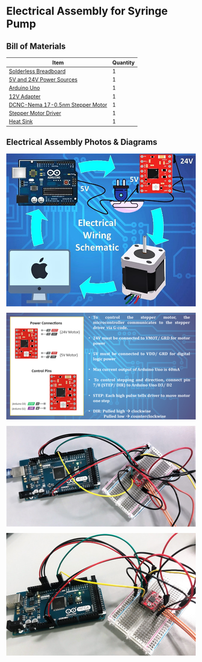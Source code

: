 # Electrical Assembly for Syringe Pump

## Bill of Materials

Item         | Quantity
------------ | -------------
[Solderless Breadboard](https://www.osepp.com/starter-kits/89-osepp-201-arduino-basics-starter-kit) | 1
[5V and 24V Power Sources]() | 1
[Arduino Uno](https://www.osepp.com/starter-kits/89-osepp-201-arduino-basics-starter-kit) | 1
[12V Adapter](https://www.osepp.com/starter-kits/89-osepp-201-arduino-basics-starter-kit) | 1
[DCNC-Nema 17-0.5nm Stepper Motor](https://www.osepp.com/starter-kits/89-osepp-201-arduino-basics-starter-kit) | 1
[Stepper Motor Driver](https://www.osepp.com/starter-kits/89-osepp-201-arduino-basics-starter-kit) | 1
[Heat Sink](https://www.osepp.com/starter-kits/89-osepp-201-arduino-basics-starter-kit) | 1


## Electrical Assembly Photos & Diagrams

![Electrical Assembly of Syringe Pump](/Elec_Assembly_Pics/Electrical_Wiring_Schematic.jpg)

![Electrical Assembly of Syringe Pump](/Elec_Assembly_Pics/Electrical_Wiring_Driver.png)

![Electrical Assembly of Syringe Pump](/Elec_Assembly_Pics/Electrical_Assembly1.jpg)

![Electrical Assembly of Syringe Pump](/Elec_Assembly_Pics/Electrical_Assembly2.jpg)



